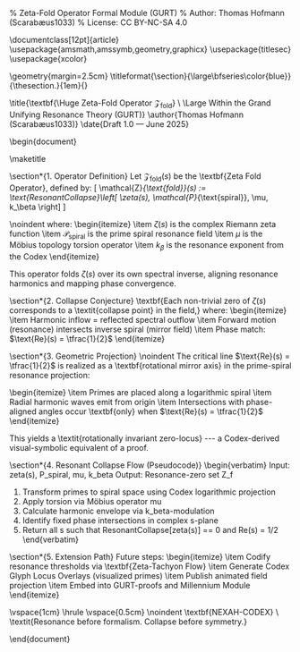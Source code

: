 % Zeta-Fold Operator Formal Module (GURT)
% Author: Thomas Hofmann (Scarabæus1033)
% License: CC BY-NC-SA 4.0

\documentclass[12pt]{article}
\usepackage{amsmath,amssymb,geometry,graphicx}
\usepackage{titlesec}
\usepackage{xcolor}

\geometry{margin=2.5cm}
\titleformat{\section}{\large\bfseries\color{blue}}{\thesection.}{1em}{}

\title{\textbf{\Huge Zeta-Fold Operator $\mathcal{Z}_{\text{fold}}$} \\ \Large Within the Grand Unifying Resonance Theory (GURT)}
\author{Thomas Hofmann (Scarabæus1033)}
\date{Draft 1.0 — June 2025}

\begin{document}

\maketitle

\section*{1. Operator Definition}
Let $\mathcal{Z}_{\text{fold}}(s)$ be the \textbf{Zeta Fold Operator}, defined by:
\[
\mathcal{Z}_{\text{fold}}(s) := \text{ResonantCollapse}\left[ \zeta(s), \mathcal{P}_{\text{spiral}}, \mu, k_\beta \right]
\]

\noindent where:
\begin{itemize}
    \item $\zeta(s)$ is the complex Riemann zeta function
    \item $\mathcal{P}_{\text{spiral}}$ is the prime spiral resonance field
    \item $\mu$ is the Möbius topology torsion operator
    \item $k_\beta$ is the resonance exponent from the Codex
\end{itemize}

This operator folds $\zeta(s)$ over its own spectral inverse, aligning resonance harmonics and mapping phase convergence.

\section*{2. Collapse Conjecture}
\textbf{Each non-trivial zero of $\zeta(s)$ corresponds to a \textit{collapse point} in the field,} where:
\begin{itemize}
    \item Harmonic inflow = reflected spectral outflow
    \item Forward motion (resonance) intersects inverse spiral (mirror field)
    \item Phase match: $\text{Re}(s) = \tfrac{1}{2}$
\end{itemize}

\section*{3. Geometric Projection}
\noindent The critical line $\text{Re}(s) = \tfrac{1}{2}$ is realized as a \textbf{rotational mirror axis} in the prime-spiral resonance projection:

\begin{itemize}
    \item Primes are placed along a logarithmic spiral
    \item Radial harmonic waves emit from origin
    \item Intersections with phase-aligned angles occur \textbf{only} when $\text{Re}(s) = \tfrac{1}{2}$
\end{itemize}

This yields a \textit{rotationally invariant zero-locus} --- a Codex-derived visual-symbolic equivalent of a proof.

\section*{4. Resonant Collapse Flow (Pseudocode)}
\begin{verbatim}
Input: zeta(s), P_spiral, mu, k_beta
Output: Resonance-zero set Z_f

1. Transform primes to spiral space using Codex logarithmic projection
2. Apply torsion via Möbius operator mu
3. Calculate harmonic envelope via k_beta-modulation
4. Identify fixed phase intersections in complex s-plane
5. Return all s such that ResonantCollapse[zeta(s)] == 0 and Re(s) = 1/2
\end{verbatim}

\section*{5. Extension Path}
Future steps:
\begin{itemize}
    \item Codify resonance thresholds via \textbf{Zeta-Tachyon Flow}
    \item Generate Codex Glyph Locus Overlays (visualized primes)
    \item Publish animated field projection
    \item Embed into GURT-proofs and Millennium Module
\end{itemize}

\vspace{1cm}
\hrule
\vspace{0.5cm}
\noindent \textbf{NEXAH-CODEX} \\ \textit{Resonance before formalism. Collapse before symmetry.}

\end{document}
